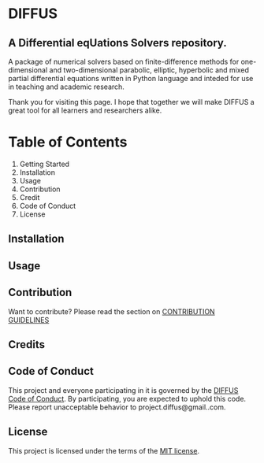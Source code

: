 # DIFFUS
## A Differential eqUations Solvers repository.

A package of numerical solvers based on finite-difference methods for one-dimensional and two-dimensional parabolic, elliptic, hyperbolic and mixed partial differential equations written in Python language and inteded for use in teaching and academic research.

Thank you for visiting this page. I hope that together we will make DIFFUS a great tool for all learners and researchers alike.


# Table of Contents
1. Getting Started
2. Installation
3. Usage
4. Contribution
5. Credit
6. Code of Conduct
7. License


## Installation

## Usage

## Contribution

Want to contribute? Please read the section on [CONTRIBUTION GUIDELINES](CONTRIBUTING.md)

## Credits

## Code of Conduct

This project and everyone participating in it is governed by the [DIFFUS Code of Conduct](CODE-OF-CONDUCT.md). By participating, you are expected to uphold this code.
Please report unacceptable behavior to project.diffus@gmail..com.

## License
This project is licensed under the terms of the [MIT license](LICENSE.md).



